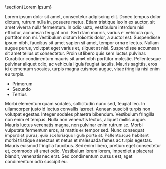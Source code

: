 \section{Lorem Ipsum}

Lorem ipsum dolor sit amet, consectetur adipiscing elit. Donec tempus dolor dictum, rutrum nulla in, posuere metus. Etiam tristique leo in ex auctor, sit amet viverra nulla fermentum. In odio justo, vestibulum interdum nisi efficitur, accumsan feugiat orci. Sed diam mauris, varius et vehicula quis, porttitor non mi. Vestibulum dictum lobortis dolor, a auctor est. Suspendisse ipsum nibh, faucibus sit amet sapien sit amet, tempor ornare lectus. Nullam augue purus, volutpat eget varius et, aliquet at nisi. Suspendisse accumsan sit amet tellus ut consectetur. Proin ut libero quis sem luctus pulvinar. Curabitur condimentum mauris sit amet nibh porttitor molestie. Pellentesque pulvinar aliquet odio, ac vehicula ligula feugiat iaculis. Mauris sagittis, eros id elementum sodales, turpis magna euismod augue, vitae fringilla nisl enim eu turpis.

- Primerum
- Secundo
- Tertius

Morbi elementum quam sodales, sollicitudin nunc sed, feugiat leo. In ullamcorper justo id lectus convallis laoreet. Aenean suscipit turpis non volutpat egestas. Integer sodales pharetra bibendum. Vestibulum fringilla non enim et tempus. Nulla non venenatis lectus, aliquet mollis augue. Mauris luctus venenatis magna, non pulvinar enim rutrum ac. Morbi vulputate fermentum eros, at mattis ex tempor sed. Nunc consequat imperdiet purus, quis scelerisque ligula porta at. Pellentesque habitant morbi tristique senectus et netus et malesuada fames ac turpis egestas. Mauris euismod fringilla faucibus. Sed enim libero, pretium eget consectetur et, commodo sit amet odio. Vestibulum lorem lorem, imperdiet a placerat blandit, venenatis nec erat. Sed condimentum cursus est, eget condimentum odio suscipit eu. 